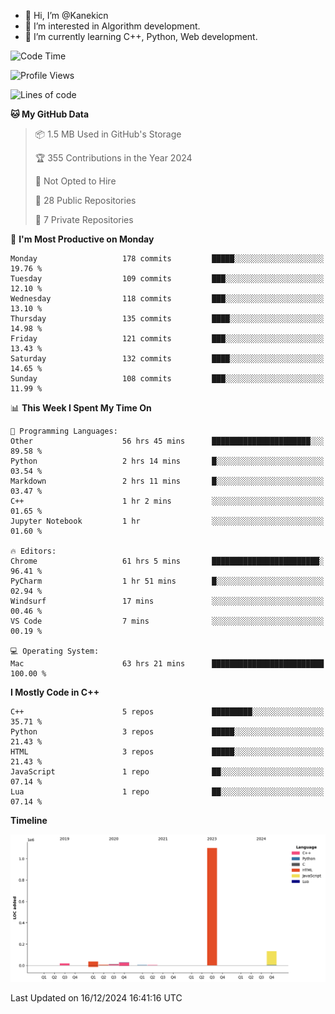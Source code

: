 - 👋 Hi, I’m @Kanekicn
- 👀 I’m interested in Algorithm development.
- 🌱 I’m currently learning C++, Python, Web development.

<!---
cotecsz/cotecsz is a ✨ special ✨ repository because its `README.md` (this file) appears on your GitHub profile.
You can click the Preview link to take a look at your changes.
--->

<!--START_SECTION:waka-->
![Code Time](http://img.shields.io/badge/Code%20Time-2%2C256%20hrs%203%20mins-blue)

![Profile Views](http://img.shields.io/badge/Profile%20Views-30-blue)

![Lines of code](https://img.shields.io/badge/From%20Hello%20World%20I%27ve%20Written-1.3%20million%20lines%20of%20code-blue)

**🐱 My GitHub Data** 

> 📦 1.5 MB Used in GitHub's Storage 
 > 
> 🏆 355 Contributions in the Year 2024
 > 
> 🚫 Not Opted to Hire
 > 
> 📜 28 Public Repositories 
 > 
> 🔑 7 Private Repositories 
 > 
📅 **I'm Most Productive on Monday** 

```text
Monday                   178 commits         █████░░░░░░░░░░░░░░░░░░░░   19.76 % 
Tuesday                  109 commits         ███░░░░░░░░░░░░░░░░░░░░░░   12.10 % 
Wednesday                118 commits         ███░░░░░░░░░░░░░░░░░░░░░░   13.10 % 
Thursday                 135 commits         ████░░░░░░░░░░░░░░░░░░░░░   14.98 % 
Friday                   121 commits         ███░░░░░░░░░░░░░░░░░░░░░░   13.43 % 
Saturday                 132 commits         ████░░░░░░░░░░░░░░░░░░░░░   14.65 % 
Sunday                   108 commits         ███░░░░░░░░░░░░░░░░░░░░░░   11.99 % 
```


📊 **This Week I Spent My Time On** 

```text
💬 Programming Languages: 
Other                    56 hrs 45 mins      ██████████████████████░░░   89.58 % 
Python                   2 hrs 14 mins       █░░░░░░░░░░░░░░░░░░░░░░░░   03.54 % 
Markdown                 2 hrs 11 mins       █░░░░░░░░░░░░░░░░░░░░░░░░   03.47 % 
C++                      1 hr 2 mins         ░░░░░░░░░░░░░░░░░░░░░░░░░   01.65 % 
Jupyter Notebook         1 hr                ░░░░░░░░░░░░░░░░░░░░░░░░░   01.60 % 

🔥 Editors: 
Chrome                   61 hrs 5 mins       ████████████████████████░   96.41 % 
PyCharm                  1 hr 51 mins        █░░░░░░░░░░░░░░░░░░░░░░░░   02.94 % 
Windsurf                 17 mins             ░░░░░░░░░░░░░░░░░░░░░░░░░   00.46 % 
VS Code                  7 mins              ░░░░░░░░░░░░░░░░░░░░░░░░░   00.19 % 

💻 Operating System: 
Mac                      63 hrs 21 mins      █████████████████████████   100.00 % 
```

**I Mostly Code in C++** 

```text
C++                      5 repos             █████████░░░░░░░░░░░░░░░░   35.71 % 
Python                   3 repos             █████░░░░░░░░░░░░░░░░░░░░   21.43 % 
HTML                     3 repos             █████░░░░░░░░░░░░░░░░░░░░   21.43 % 
JavaScript               1 repo              ██░░░░░░░░░░░░░░░░░░░░░░░   07.14 % 
Lua                      1 repo              ██░░░░░░░░░░░░░░░░░░░░░░░   07.14 % 
```



**Timeline**

![Lines of Code chart](https://raw.githubusercontent.com/Kanekicn/Kanekicn/master/assets/bar_graph.png)


 Last Updated on 16/12/2024 16:41:16 UTC
<!--END_SECTION:waka-->

